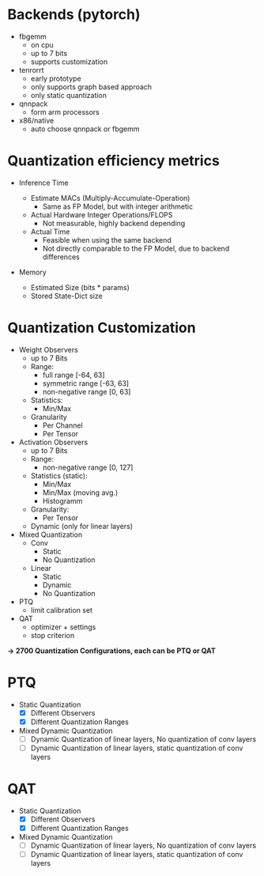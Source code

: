 # Backends (pytorch)

- fbgemm
  - on cpu
  - up to 7 bits
  - supports customization
- tenrorrt
  - early prototype
  - only supports graph based approach
  - only static quantization
- qnnpack
  - form arm processors
- x86/native
  - auto choose qnnpack or fbgemm


# Quantization efficiency metrics

- Inference Time
  - Estimate MACs (Multiply-Accumulate-Operation)
    - Same as FP Model, but with integer arithmetic
  - Actual Hardware Integer Operations/FLOPS
    - Not measurable, highly backend depending
  - Actual Time
    - Feasible when using the same backend
    - Not directly comparable to the FP Model, due to backend differences

- Memory
  - Estimated Size (bits * params)
  - Stored State-Dict size


# Quantization Customization
- Weight Observers
  - up to 7 Bits
  - Range:
    - full range [-64, 63]
    - symmetric range [-63, 63]
    - non-negative range [0, 63]
  - Statistics:
    - Min/Max
  - Granularity
    - Per Channel
    - Per Tensor
- Activation Observers
  - up to 7 Bits
  - Range:
    - non-negative range [0, 127]
  - Statistics (static):
    - Min/Max
    - Min/Max (moving avg.)
    - Histogramm
  - Granularity:
    - Per Tensor
  - Dynamic (only for linear layers)
- Mixed Quantization
  - Conv
    - Static
    - No Quantization
  - Linear
    - Static
    - Dynamic
    - No Quantization
- PTQ
  - limit calibration set
- QAT
  - optimizer + settings
  - stop criterion

**$\to$ 2700 Quantization Configurations, each can be PTQ or QAT**

# PTQ

- Static Quantization
  - [x] Different Observers
  - [x] Different Quantization Ranges
- Mixed Dynamic Quantization
  - [ ] Dynamic Quantization of linear layers, No quantization of conv layers
  - [ ] Dynamic Quantization of linear layers, static quantization of conv layers

# QAT

- Static Quantization
  - [x] Different Observers
  - [x] Different Quantization Ranges
- Mixed Dynamic Quantization
  - [ ] Dynamic Quantization of linear layers, No quantization of conv layers
  - [ ] Dynamic Quantization of linear layers, static quantization of conv layers
